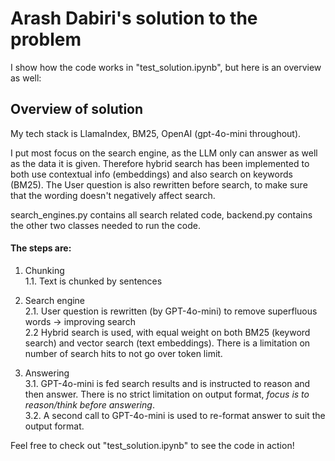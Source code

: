 # Arash Dabiri's solution to the problem

I show how the code works in "test_solution.ipynb", but here is an overview as well:


## Overview of solution

My tech stack is LlamaIndex, BM25, OpenAI (gpt-4o-mini throughout).   

I put most focus on the search engine, as the LLM only can answer as well as the data it is given. Therefore hybrid search has been implemented to both use contextual info (embeddings) and also search on keywords (BM25). The User question is also rewritten before search, to make sure that the wording doesn't negatively affect search.    

search_engines.py contains all search related code, backend.py contains the other two classes needed to run the code.    

#### The steps are:

1. Chunking  
1.1. Text is chunked by sentences

2. Search engine  
2.1. User question is rewritten (by GPT-4o-mini) to remove superfluous words -> improving search  
2.2 Hybrid search is used, with equal weight on both BM25 (keyword search) and vector search (text embeddings). There is a limitation on number of search hits to not go over token limit.

3. Answering  
3.1. GPT-4o-mini is fed search results and is instructed to reason and then answer. There is no strict limitation on output format, _focus is to reason/think before answering_.  
3.2. A second call to GPT-4o-mini is used to re-format answer to suit the output format.  



Feel free to check out "test_solution.ipynb" to see the code in action!
